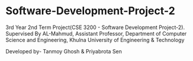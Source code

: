 # Software-Development-Project-2


3rd Year 2nd Term Project(CSE 3200 - Software Development Project-2). Supervised By AL-Mahmud, Assistant Professor, Department of Computer Science and Engineering, Khulna University of Engineering & Technology

Developed by- Tanmoy Ghosh & Priyabrota Sen
